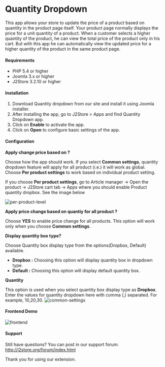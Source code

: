 # Quantity Dropdown

This app allows your store to update the price of a product based on quantity in the product page itself. Your product page normally displays the price for a unit quantity of a product. When a customer selects a higher quantity of the product, he can view the total price of the product only in his cart. But with this app he can automatically view the updated price for a higher quantity of the product in the same product page.

#### Requirements

* PHP 5.4 or higher
* Joomla 3.x or higher
* J2Store 3.2.10 or higher

#### Installation

1. Download Quantity dropdown from our site and install it using Joomla installer.
2. After installing the app, go to J2Store > Apps and find Quantity Dropdown app.
3. Click on **Enable** to activate the app.
4. Click on **Open** to configure basic settings of the app.

#### Configuration

**Apply change price based on ?**

Choose how the app should work. If you select **Common settings**, quantity dropdown feature will apply for all product (i.e.) it will work as global. Choose **Per product settings** to work based on individual product setting.

If you choose **Per product settings**, go to Article manager -> Open the product -> J2Store cart tab -> Apps where you should enable Product quantity dropbox. See the image below

![per-product-level](./assets/images/quanity-dropdown-02.png)

**Apply price change based on quantiy for all product ?**

Choose **YES** to enable price change for all products. This option will work only when you choose **Common settings**.

**Display quantity box type?**

Choose Quantity box display type from the options(Dropbox, Default) available.

* **Dropbox :** Choosing this option will display quantity box in dropdown type.
* **Default :** Choosing this option will display default quantity box.

**Quantity**

This option is used when you select quantity box display type as **Dropbox**. Enter the values for quantity dropdown here with comma (,) separated. For example, 10,20,30.
![common-settings](./assets/images/quanity-dropdown-01.png)

#### Frontend Demo

![frontend](./assets/images/quanity-dropdown-03.png)

#### Support

Still have questions? You can post in our support forum: http://j2store.org/forum/index.html

Thank you for using our extension.